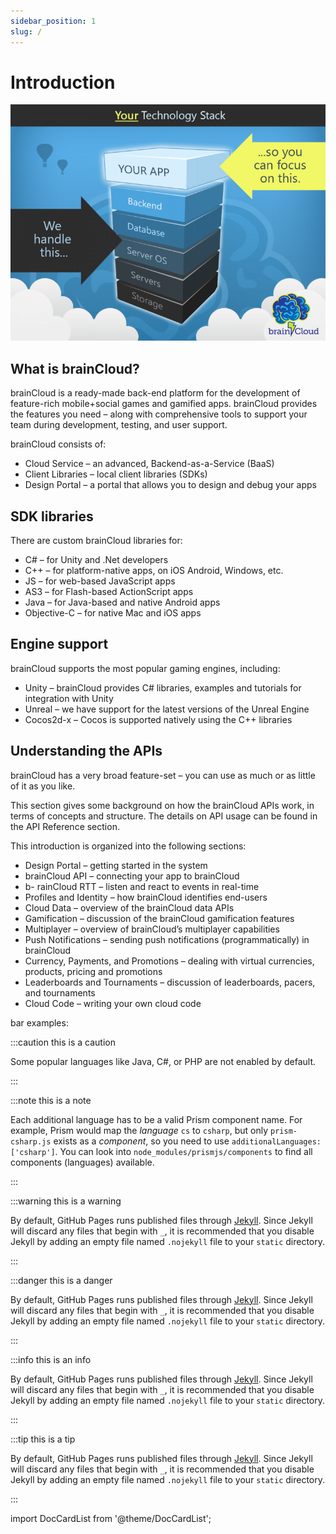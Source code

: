 ```yaml
---
sidebar_position: 1
slug: /
---
```


# Introduction


![bc tech stack](../../img/learn-img/BC_TechStack_05-768x576.png)

## What is brainCloud?

brainCloud is a ready-made back-end platform for the development of feature-rich mobile+social games and gamified apps. brainCloud provides the features you need – along with comprehensive tools to support your team during development, testing, and user support.

brainCloud consists of:

- Cloud Service – an advanced, Backend-as-a-Service (BaaS)
- Client Libraries – local client libraries (SDKs)
- Design Portal – a portal that allows you to design and debug your apps


## SDK libraries

There are custom brainCloud libraries for:

- C# – for Unity and .Net developers
- C++ – for platform-native apps, on iOS Android, Windows, etc.
- JS – for web-based JavaScript apps
- AS3 – for Flash-based ActionScript apps
- Java – for Java-based and native Android apps
- Objective-C – for native Mac and iOS apps


## Engine support

brainCloud supports the most popular gaming engines, including:

- Unity – brainCloud provides C# libraries, examples and tutorials for integration with Unity
- Unreal – we have support for the latest versions of the Unreal Engine
- Cocos2d-x – Cocos is supported natively using the C++ libraries


## Understanding the APIs

brainCloud has a very broad feature-set – you can use as much or as little of it as you like.

This section gives some background on how the brainCloud APIs work, in terms of concepts and structure. The details on API usage can be found in the API Reference section.

This introduction is organized into the following sections:


- Design Portal – getting started in the system
- brainCloud API – connecting your app to brainCloud
- b- rainCloud RTT – listen and react to events in real-time
- Profiles and Identity – how brainCloud identifies end-users
- Cloud Data – overview of the brainCloud data APIs
- Gamification – discussion of the brainCloud gamification features
- Multiplayer – overview of brainCloud’s multiplayer capabilities
- Push Notifications – sending push notifications (programmatically) in brainCloud
- Currency, Payments, and Promotions – dealing with virtual currencies, products, pricing and promotions
- Leaderboards and Tournaments – discussion of leaderboards, pacers, and tournaments
- Cloud Code – writing your own cloud code



bar examples:

:::caution this is a caution

Some popular languages like Java, C#, or PHP are not enabled by default.

:::

:::note this is a note

Each additional language has to be a valid Prism component name. For example, Prism would map the _language_ `cs` to `csharp`, but only `prism-csharp.js` exists as a _component_, so you need to use `additionalLanguages: ['csharp']`. You can look into `node_modules/prismjs/components` to find all components (languages) available.

:::

:::warning this is a warning

By default, GitHub Pages runs published files through [Jekyll](https://jekyllrb.com/). Since Jekyll will discard any files that begin with `_`, it is recommended that you disable Jekyll by adding an empty file named `.nojekyll` file to your `static` directory.

:::

:::danger this is a danger

By default, GitHub Pages runs published files through [Jekyll](https://jekyllrb.com/). Since Jekyll will discard any files that begin with `_`, it is recommended that you disable Jekyll by adding an empty file named `.nojekyll` file to your `static` directory.

:::

:::info this is an info

By default, GitHub Pages runs published files through [Jekyll](https://jekyllrb.com/). Since Jekyll will discard any files that begin with `_`, it is recommended that you disable Jekyll by adding an empty file named `.nojekyll` file to your `static` directory.

:::

:::tip this is a tip

By default, GitHub Pages runs published files through [Jekyll](https://jekyllrb.com/). Since Jekyll will discard any files that begin with `_`, it is recommended that you disable Jekyll by adding an empty file named `.nojekyll` file to your `static` directory.

:::

import DocCardList from '@theme/DocCardList';

<DocCardList />